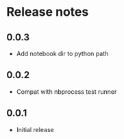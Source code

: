 # Release notes

<!-- do not remove -->

## 0.0.3

- Add notebook dir to python path


## 0.0.2

- Compat with nbprocess test runner


## 0.0.1

- Initial release

